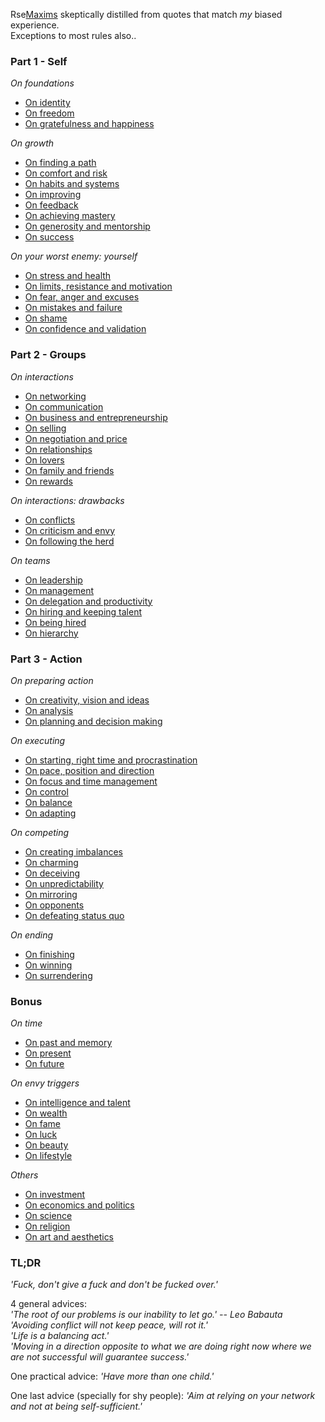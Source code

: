Rse[Maxims](https://en.wikipedia.org/wiki/Maxim_(philosophy)) skeptically distilled from quotes that match *my* biased experience.<br>
Exceptions to most rules also..


### Part 1 - Self


*On foundations*
- [On identity](#on-identity)
- [On freedom](part-1-self.md#on-freedom)
- [On gratefulness and happiness](part-1-self.md#on-gratefulness-and-happiness)

*On growth*
- [On finding a path](part-1-self.md#on-finding-a-path)
- [On comfort and risk](part-1-self.md#on-comfort-and-risk)
- [On habits and systems](part-1-self.md#on-habits-and-systems)
- [On improving](part-1-self.md#on-improving)
- [On feedback](part-1-self.md#on-feedback)
- [On achieving mastery](part-1-self.md#on-achieving-mastery)
- [On generosity and mentorship](part-1-self.md#on-generosity-and-mentorship)
- [On success](part-1-self.md#on-success)

*On your worst enemy: yourself*
- [On stress and health](part-1-self.md#on-stress-and-health)
- [On limits, resistance and motivation](part-1-self.md#on-limits-resistance-and-motivation)
- [On fear, anger and excuses](part-1-self.md#on-fear-anger-and-excuses)
- [On mistakes and failure](part-1-self.md#on-mistakes-and-failure)
- [On shame](part-1-self.md#on-shame)
- [On confidence and validation](part-1-self.md#on-confidence-and-validation)


### Part 2 - Groups


*On interactions*
- [On networking](part-2-groups.md#on-networking)
- [On communication](part-2-groups.mdpart-1-self.md#on-communication)
- [On business and entrepreneurship](part-2-groups.mdpart-1-self.md#on-business-and-entrepreneurship)
- [On selling](part-2-groups.mdpart-1-self.md#on-selling)
- [On negotiation and price](part-2-groups.mdpart-1-self.md#on-negotiation-and-price)
- [On relationships](part-2-groups.mdpart-1-self.md#on-relationships)
- [On lovers](part-2-groups.mdpart-1-self.md#on-lovers)
- [On family and friends](part-2-groups.mdpart-1-self.md#on-family-and-friends)
- [On rewards](part-2-groups.mdpart-1-self.md#on-rewards) 

*On interactions: drawbacks*
- [On conflicts](part-2-groups.md#on-conflicts)
- [On criticism and envy](part-2-groups.md#on-criticism-and-envy)
- [On following the herd](part-2-groups.md#on-following-the-herd)

*On teams*
- [On leadership](part-2-groups.md#on-leadership)
- [On management](part-2-groups.md#on-management)
- [On delegation and productivity](part-2-groups.md#on-delegation-and-productivity)
- [On hiring and keeping talent](part-2-groups.md#on-hiring-and-keeping-talent)
- [On being hired](part-2-groups.md#on-being-hired)
- [On hierarchy](part-2-groups.md#on-hierarchy)


### Part 3 - Action


*On preparing action*
- [On creativity, vision and ideas](part-3-action.md#on-creativity-vision-and-ideas)
- [On analysis](part-3-action.md#on-analysis)
- [On planning and decision making](part-3-action.md#on-planning-and-decision-making)

*On executing*
- [On starting, right time and procrastination](part-3-action.md#on-starting-right-time-and-procrastination)
- [On pace, position and direction](part-3-action.md#on-pace-position-and-direction)
- [On focus and time management](part-3-action.md#on-focus-and-time-management)
- [On control](part-3-action.md#on-control)
- [On balance](part-3-action.md#on-balance)
- [On adapting](part-3-action.md#on-adapting)

*On competing*
- [On creating imbalances](part-3-action.md#on-creating-imbalances)
- [On charming](part-3-action.md#on-charming)
- [On deceiving](part-3-action.md#on-deceiving)
- [On unpredictability](part-3-action.md#on-unpredictability)
- [On mirroring](part-3-action.md#on-mirroring)
- [On opponents](part-3-action.md#on-opponents)
- [On defeating status quo](part-3-action.md#on-defeating-status-quo)

*On ending*
- [On finishing](part-3-action.md#on-finishing)
- [On winning](part-3-action.md#on-winning)
- [On surrendering](part-3-action.md#on-surrendering)


### Bonus


*On time*
- [On past and memory](bonus.md#on-past-and-memory)
- [On present](bonus.md#on-present)
- [On future](bonus.md#on-future)

*On envy triggers*
- [On intelligence and talent](bonus.md#on-intelligence-and-talent)
- [On wealth](bonus.md#on-wealth)
- [On fame](bonus.md#on-fame)
- [On luck](bonus.md#on-luck)
- [On beauty](bonus.md#on-beauty)
- [On lifestyle](bonus.md#on-lifestyle)

*Others*
- [On investment](bonus.md#on-investment)
- [On economics and politics](bonus.md#on-economics-and-politics)
- [On science](bonus.md#on-science)
- [On religion](bonus.md#on-religion)
- [On art and aesthetics](bonus.md#on-art-and-aesthetics)


### TL;DR 

*'Fuck, don't give a fuck and don't be fucked over.'*

4 general advices:<br>
*'The root of our problems is our inability to let go.' -- Leo Babauta*<br>
*'Avoiding conflict will not keep peace, will rot it.'*<br>
*'Life is a balancing act.'*<br>
*'Moving in a direction opposite to what we are doing right now where we are not successful will guarantee success.'*<br>

One practical advice: *'Have more than one child.'*

One last advice (specially for shy people): *'Aim at relying on your network and not at being self-sufficient.'*